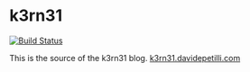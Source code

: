# k3rn31

[![Build Status](https://travis-ci.org/k3rn31/k3rn31.github.io.svg)](https://travis-ci.org/k3rn31/k3rn31.github.io)

This is the source of the k3rn31 blog.
[k3rn31.davidepetilli.com](http://k3rn31.davidepetilli.com)
